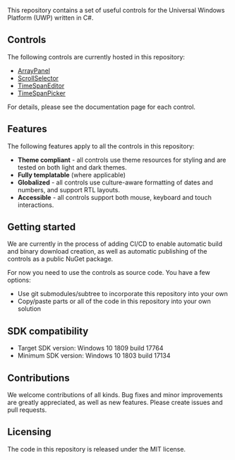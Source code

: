This repository contains a set of useful controls for the Universal Windows Platform (UWP) written in C#.

## Controls

The following controls are currently hosted in this repository:

- [ArrayPanel](docs/ArrayPanel.md)
- [ScrollSelector](docs/ScrollSelector.md)
- [TimeSpanEditor](docs/TimeSpanEditor.md)
- [TimeSpanPicker](docs/TimeSpanPicker.md)

For details, please see the documentation page for each control.

## Features

The following features apply to all the controls in this repository:

- **Theme compliant** - all controls use theme resources for styling and are tested on both light and dark themes.
- **Fully templatable** (where applicable)
- **Globalized** - all controls use culture-aware formatting of dates and numbers, and support RTL layouts.
- **Accessible** - all controls support both mouse, keyboard and touch interactions.

## Getting started

We are currently in the process of adding CI/CD to enable automatic build and binary download creation, as well as automatic publishing of the controls as a public NuGet package.

For now you need to use the controls as source code. You have a few options:

- Use git submodules/subtree to incorporate this repository into your own
- Copy/paste parts or all of the code in this repository into your own solution

## SDK compatibility

- Target SDK version: Windows 10 1809 build 17764
- Minimum SDK version: Windows 10 1803 build 17134

## Contributions

We welcome contributions of all kinds. Bug fixes and minor improvements are greatly appreciated, as well as new features. Please create issues and pull requests.

## Licensing

The code in this repository is released under the MIT license.